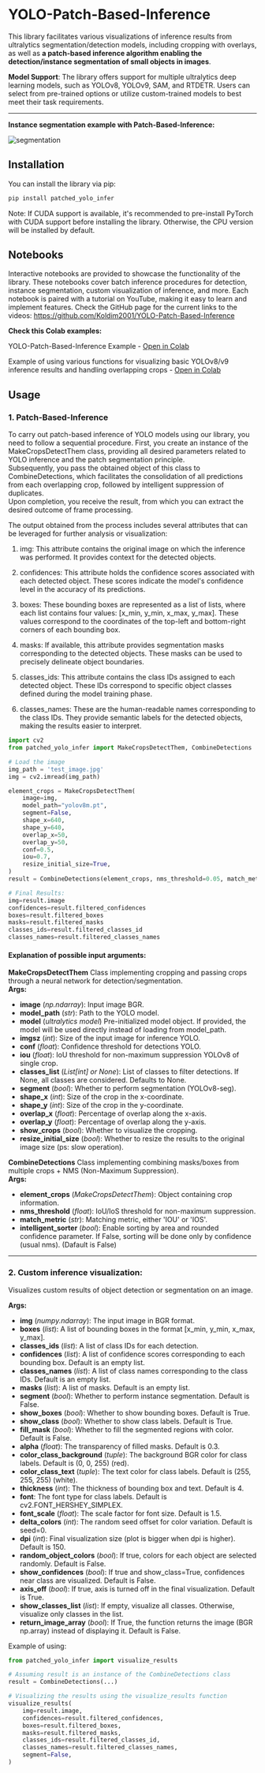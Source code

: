 # YOLO-Patch-Based-Inference

This library facilitates various visualizations of inference results from ultralytics segmentation/detection models, including cropping with overlays, as well as **a patch-based inference algorithm enabling the detection/instance segmentation of small objects in images**. 

**Model Support**: The library offers support for multiple ultralytics deep learning models, such as YOLOv8, YOLOv9, SAM, and RTDETR. Users can select from pre-trained options or utilize custom-trained models to best meet their task requirements.

---

__Instance segmentation example with Patch-Based-Inference:__

![segmentation](https://github.com/Koldim2001/YOLO-Patch-Based-Inference/blob/main/readme_content/best_segment_example.png)

## Installation
You can install the library via pip:

```bash
pip install patched_yolo_infer
```

Note: If CUDA support is available, it's recommended to pre-install PyTorch with CUDA support before installing the library. Otherwise, the CPU version will be installed by default.


</details>

## Notebooks

Interactive notebooks are provided to showcase the functionality of the library. These notebooks cover batch inference procedures for detection, instance segmentation, custom visualization of inference, and more. Each notebook is paired with a tutorial on YouTube, making it easy to learn and implement features. Check the GitHub page for the current links to the videos: https://github.com/Koldim2001/YOLO-Patch-Based-Inference

__Check this Colab examples:__
                         
YOLO-Patch-Based-Inference Example - [Open in Colab](https://colab.research.google.com/drive/1FUao91GyB-ojGRN_okUxYyfagTT9tdsP?usp=sharing)

Example of using various functions for visualizing basic YOLOv8/v9 inference results and handling overlapping crops - [Open in Colab](https://colab.research.google.com/drive/1eM4o1e0AUQrS1mLDpcgK9HKInWEvnaMn?usp=sharing)

## Usage

### 1. Patch-Based-Inference
To carry out patch-based inference of YOLO models using our library, you need to follow a sequential procedure. First, you create an instance of the MakeCropsDetectThem class, providing all desired parameters related to YOLO inference and the patch segmentation principle.<br/> Subsequently, you pass the obtained object of this class to CombineDetections, which facilitates the consolidation of all predictions from each overlapping crop, followed by intelligent suppression of duplicates. <br/>Upon completion, you receive the result, from which you can extract the desired outcome of frame processing.

The output obtained from the process includes several attributes that can be leveraged for further analysis or visualization:

1. img: This attribute contains the original image on which the inference was performed. It provides context for the detected objects.

2. confidences: This attribute holds the confidence scores associated with each detected object. These scores indicate the model's confidence level in the accuracy of its predictions.

3. boxes: These bounding boxes are represented as a list of lists, where each list contains four values: [x_min, y_min, x_max, y_max]. These values correspond to the coordinates of the top-left and bottom-right corners of each bounding box.

4. masks: If available, this attribute provides segmentation masks corresponding to the detected objects. These masks can be used to precisely delineate object boundaries.

5. classes_ids: This attribute contains the class IDs assigned to each detected object. These IDs correspond to specific object classes defined during the model training phase.

6. classes_names: These are the human-readable names corresponding to the class IDs. They provide semantic labels for the detected objects, making the results easier to interpret.

```python
import cv2
from patched_yolo_infer import MakeCropsDetectThem, CombineDetections

# Load the image 
img_path = 'test_image.jpg'
img = cv2.imread(img_path)

element_crops = MakeCropsDetectThem(
    image=img,
    model_path="yolov8m.pt",
    segment=False,
    shape_x=640,
    shape_y=640,
    overlap_x=50,
    overlap_y=50,
    conf=0.5,
    iou=0.7,
    resize_initial_size=True,
)
result = CombineDetections(element_crops, nms_threshold=0.05, match_metric='IOS')  

# Final Results:
img=result.image
confidences=result.filtered_confidences
boxes=result.filtered_boxes
masks=result.filtered_masks
classes_ids=result.filtered_classes_id
classes_names=result.filtered_classes_names
```

#### Explanation of possible input arguments:

**MakeCropsDetectThem**
Class implementing cropping and passing crops through a neural network for detection/segmentation.\
**Args:**
- **image** (*np.ndarray*): Input image BGR.
- **model_path** (*str*): Path to the YOLO model.
- **model** (*ultralytics model*) Pre-initialized model object. If provided, the model will be used directly instead of loading from model_path.
- **imgsz** (*int*): Size of the input image for inference YOLO.
- **conf** (*float*): Confidence threshold for detections YOLO.
- **iou** (*float*): IoU threshold for non-maximum suppression YOLOv8 of single crop.
- **classes_list** (*List[int] or None*): List of classes to filter detections. If None, all classes are considered. Defaults to None.
- **segment** (*bool*): Whether to perform segmentation (YOLOv8-seg).
- **shape_x** (*int*): Size of the crop in the x-coordinate.
- **shape_y** (*int*): Size of the crop in the y-coordinate.
- **overlap_x** (*float*): Percentage of overlap along the x-axis.
- **overlap_y** (*float*): Percentage of overlap along the y-axis.
- **show_crops** (*bool*): Whether to visualize the cropping.
- **resize_initial_size** (*bool*): Whether to resize the results to the original image size (ps: slow operation).

**CombineDetections**
Class implementing combining masks/boxes from multiple crops + NMS (Non-Maximum Suppression).\
**Args:**
- **element_crops** (*MakeCropsDetectThem*): Object containing crop information.
- **nms_threshold** (*float*): IoU/IoS threshold for non-maximum suppression.
- **match_metric** (*str*): Matching metric, either 'IOU' or 'IOS'.
- **intelligent_sorter** (*bool*): Enable sorting by area and rounded confidence parameter. If False, sorting will be done only by confidence (usual nms). (Dafault is False)

---
### 2. Custom inference visualization:
Visualizes custom results of object detection or segmentation on an image.

**Args:**
- **img** (*numpy.ndarray*): The input image in BGR format.
- **boxes** (*list*): A list of bounding boxes in the format [x_min, y_min, x_max, y_max].
- **classes_ids** (*list*): A list of class IDs for each detection.
- **confidences** (*list*): A list of confidence scores corresponding to each bounding box. Default is an empty list.
- **classes_names** (*list*): A list of class names corresponding to the class IDs. Default is an empty list.
- **masks** (*list*): A list of masks. Default is an empty list.
- **segment** (*bool*): Whether to perform instance segmentation. Default is False.
- **show_boxes** (*bool*): Whether to show bounding boxes. Default is True.
- **show_class** (*bool*): Whether to show class labels. Default is True.
- **fill_mask** (*bool*): Whether to fill the segmented regions with color. Default is False.
- **alpha** (*float*): The transparency of filled masks. Default is 0.3.
- **color_class_background** (*tuple*): The background BGR color for class labels. Default is (0, 0, 255) (red).
- **color_class_text** (*tuple*): The text color for class labels. Default is (255, 255, 255) (white).
- **thickness** (*int*): The thickness of bounding box and text. Default is 4.
- **font**: The font type for class labels. Default is cv2.FONT_HERSHEY_SIMPLEX.
- **font_scale** (*float*): The scale factor for font size. Default is 1.5.
- **delta_colors** (*int*): The random seed offset for color variation. Default is seed=0.
- **dpi** (*int*): Final visualization size (plot is bigger when dpi is higher). Default is 150.
- **random_object_colors** (*bool*): If true, colors for each object are selected randomly. Default is False.
- **show_confidences** (*bool*): If true and show_class=True, confidences near class are visualized. Default is False.
- **axis_off** (*bool*): If true, axis is turned off in the final visualization. Default is True.
- **show_classes_list** (*list*): If empty, visualize all classes. Otherwise, visualize only classes in the list.
- **return_image_array** (*bool*): If True, the function returns the image (BGR np.array) instead of displaying it. Default is False.


Example of using:
```python
from patched_yolo_infer import visualize_results

# Assuming result is an instance of the CombineDetections class
result = CombineDetections(...) 

# Visualizing the results using the visualize_results function
visualize_results(
    img=result.image,
    confidences=result.filtered_confidences,
    boxes=result.filtered_boxes,
    masks=result.filtered_masks,
    classes_ids=result.filtered_classes_id,
    classes_names=result.filtered_classes_names,
    segment=False,
)
```